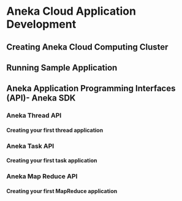 # Aneka Cloud Application Development 
## Creating Aneka Cloud Computing Cluster

## Running Sample Application 

## Aneka Application Programming Interfaces (API)- Aneka SDK  

### Aneka Thread API

#### Creating your first thread application

### Aneka Task API

#### Creating your first task application

### Aneka Map Reduce API

#### Creating your first MapReduce application

